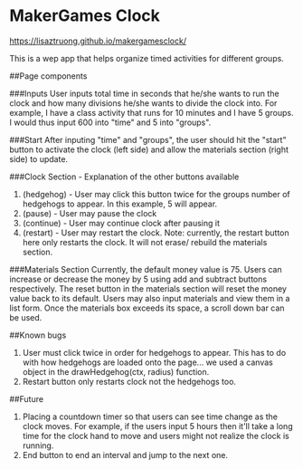 # MakerGames Clock 

https://lisaztruong.github.io/makergamesclock/

This is a wep app that helps organize timed activities for different groups. 

##Page components

###Inputs
User inputs total time in seconds that he/she wants to run the clock and how many divisions he/she wants to divide the clock into. For example, I have a class activity that runs for 10 minutes and I have 5 groups. I would thus input 600 into "time" and 5 into "groups". 

###Start
After inputing "time" and "groups", the user should hit the "start" button to activate the clock (left side) and allow the materials section (right side) to update. 

###Clock Section - Explanation of the other buttons available
1. (hedgehog) - User may click this button twice for the groups number of hedgehogs to appear. In this example, 5 will appear. 
2. (pause) - User may pause the clock 
3. (continue) - User may continue clock after pausing it
4. (restart) - User may restart the clock. Note: currently, the restart button here only restarts the clock. It will not erase/ rebuild the materials section.

###Materials Section
Currently, the default money value is 75. Users can increase or decrease the money by 5 using add and subtract buttons respectively. The reset button in the materials section will reset the money value back to its default. Users may also input materials and view them in a list form. Once the materials box exceeds its space, a scroll down bar can be used. 

##Known bugs
1. User must click twice in order for hedgehogs to appear. This has to do with how hedgehogs are loaded onto the page... we used a canvas object in the drawHedgehog(ctx, radius) function.
2. Restart button only restarts clock not the hedgehogs too.

##Future 
1. Placing a countdown timer so that users can see time change as the clock moves. For example, if the users input 5 hours then it'll take a long time for the clock hand to move and users might not realize the clock is running.
2. End button to end an interval and jump to the next one.






